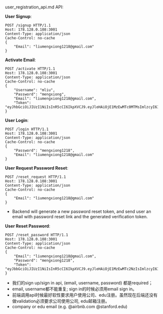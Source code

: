 user_registration_api.md API:

**User Signup**:
```$xslt
POST /signup HTTP/1.1
Host: 178.128.0.108:3001
Content-Type: application/json
Cache-Control: no-cache
{
	"Email": "liumengxiong1218@gmail.com"
}
```

**Activate Email**:
```$xslt
POST /activate HTTP/1.1
Host: 178.128.0.108:3001
Content-Type: application/json
Cache-Control: no-cache
{
	"Username": "mliu",
	"Password": "mengxiong",
	"Email": "liumengxiong1218@gmail.com",
	"Token": "eyJhbGciOiJIUzI1NiIsInR5cCI6IkpXVCJ9.eyJleHAiOjE1MzEwMTc0MTMsImlzcyI6ImpvZ2NoYXQuY29tIiwic3ViIjoibGl1bWVuZ3hpb25nMTIxOEBnbWFpbC5jb20ifQ.ft10FCf6ONPg64f7oPqWY6Y1Dgo5Sx_tpLObbT084do"
}
```

**User Login**:
```$xslt
POST /login HTTP/1.1
Host: 178.128.0.108:3001
Content-Type: application/json
Cache-Control: no-cache
{
	"Password": "mengxiong1218",
	"Email": "liumengxiong1218@gmail.com"
}
```

**User Request Password Reset**:
```$xslt
POST /reset_request HTTP/1.1
Host: 178.128.0.108:3001
Content-Type: application/json
Cache-Control: no-cache
{
	"Email": "liumengxiong1218@gmail.com"
}
```
* Backend will generate a new password reset token, and send user an email with password reset link and the generated verification token.

**User Reset Password**:
```$xslt
POST /reset_password HTTP/1.1
Host: 178.128.0.108:3001
Content-Type: application/json
Cache-Control: no-cache
{
	"Email": "liumengxiong1218@gmail.com",
	"Password": "mengxiong1218",
	"Token": "eyJbbGciOiJIUzI1NiIsInR5cCI6IkpXVCJ9.eyJleHAiOjE1MzEwMTc2NzIsImlzcyI6ImpvZ2NoYXQuY29tIiwic3ViIjoibGl1bWVuZ3hpb25nMTIxOEBnbWFpbC5jb20ifQ.Zel4ZEG2ALmYxw8kLVbsbobj_foUB1TuTqshvgNybkI"
}
```

* 我们的sign up/sign in api, (email, username, password) 都是required；
* email, username都不能重复; sign in的时候必须用email sign in。
* 前端调用api时候最好软性要求用户使用公司、edu注册。虽然现在后端还没有做validation必须要求公司使用公司, edu邮箱注册。 
* company or edu email (e.g. @airbnb.com @stanford.edu)
